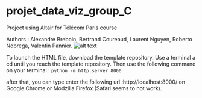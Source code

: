 # projet_data_viz_group_C
Project using Altair for Télécom Paris course

Authors : Alexandre Breboin, Bertrand Coureaud, Laurent Nguyen, Roberto Nobrega, Valentin Pannier.
![alt text](https://github.com/AlexandreBreboin/projet_data_viz_group_C/blob/main/Image%2025-06-2021%20à%2015.06.jpg)


To launch the HTML file, download the template repository. Use a terminal a cd until you reach the template repository.
Then use the following command on your terminal :
```python -m http.server 8000 ```

after that, you can type enter the following url :http://localhost:8000/ on Google Chrome or Modzilla Firefox (Safari seems to not work).
